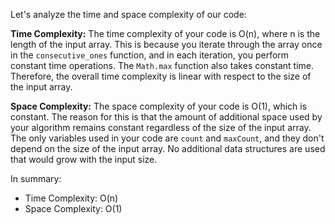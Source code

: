 Let's analyze the time and space complexity of our code:

**Time Complexity:**
The time complexity of your code is O(n), where n is the length of the input array. This is because you iterate through the array once in the `consecutive_ones` function, and in each iteration, you perform constant time operations. The `Math.max` function also takes constant time. Therefore, the overall time complexity is linear with respect to the size of the input array.

**Space Complexity:**
The space complexity of your code is O(1), which is constant. The reason for this is that the amount of additional space used by your algorithm remains constant regardless of the size of the input array. The only variables used in your code are `count` and `maxCount`, and they don't depend on the size of the input array. No additional data structures are used that would grow with the input size.

In summary:

- Time Complexity: O(n)
- Space Complexity: O(1)
